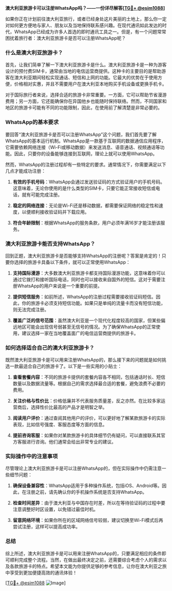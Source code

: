 **澳大利亚旅游卡可以注册WhatsApp吗？——一份详尽解答[[TG💪+ @esim1088](https://t.me/s/esim1088)]**

如果你正在计划前往澳大利亚旅行，或者已经身处这片美丽的土地上，那么你一定对如何更方便地与家人、朋友以及当地保持联系感兴趣。在现代通讯如此发达的时代，WhatsApp已经成为许多人首选的即时通讯工具之一。但是，有一个问题常常困扰着旅行者：澳大利亚旅游卡是否可以注册WhatsApp呢？

### 什么是澳大利亚旅游卡？

首先，让我们简单了解一下澳大利亚旅游卡是什么。澳大利亚旅游卡是一种为游客设计的预付费SIM卡，通常由当地的电信运营商提供。这种卡的主要目的是帮助游客在澳大利亚期间轻松实现通话、短信和上网的功能。它最大的优势在于使用方便，价格相对实惠，并且不需要用户在澳大利亚本地购买手机设备或更换手机卡。

对于国际旅行者来说，选择合适的旅游卡非常重要。一方面，它可以帮助节省漫游费用；另一方面，它还能确保你在异国他乡也能随时保持联络。然而，不同国家和地区的旅游卡可能有不同的功能限制，因此，在使用前了解清楚是非常必要的。

### WhatsApp的基本要求

要回答“澳大利亚旅游卡是否可以注册WhatsApp”这个问题，我们首先要了解WhatsApp的基本运行机制。WhatsApp是一款基于互联网的数据通信应用程序，它需要依赖网络连接（Wi-Fi或移动数据）来发送消息、语音通话、视频通话等功能。因此，只要你的设备能够连接到互联网，理论上就可以使用WhatsApp。

然而，WhatsApp的注册过程却有一些特定的要求。通常情况下，你需要满足以下几点才能成功注册：

1. **有效的手机号码**：WhatsApp会通过发送验证码的方式验证用户的手机号码。这意味着，无论你使用的是什么类型的SIM卡，只要它能正常接收短信或电话，就有可能完成注册。
   
2. **稳定的网络连接**：无论是Wi-Fi还是移动数据，都需要保证网络的稳定性和速度，以便顺利接收验证码并下载应用。

3. **符合年龄限制**：根据WhatsApp的服务条款，用户必须年满16岁才能注册该服务。

### 澳大利亚旅游卡能否支持WhatsApp？

回到正题，澳大利亚旅游卡是否能够支持WhatsApp的注册呢？答案是肯定的！只要你选择的旅游卡具备以下条件，就可以正常使用WhatsApp：

1. **支持国际漫游**：大多数澳大利亚旅游卡都支持国际漫游功能，这意味着你可以通过它拨打和接听国际电话，同时也可以接收来自国外的短信。这对于需要注册WhatsApp的用户来说是一个重要的前提。

2. **提供短信服务**：如前所述，WhatsApp的注册过程需要接收验证码短信。因此，你的旅游卡必须支持短信功能。如果只是单纯的流量卡而没有短信功能，则无法完成注册。

3. **覆盖广泛的信号范围**：虽然澳大利亚是一个现代化程度较高的国家，但某些偏远地区可能会出现信号弱甚至无信号的情况。为了确保WhatsApp的正常使用，建议选择一家在当地覆盖面广的电信运营商提供的旅游卡。

### 如何选择适合自己的澳大利亚旅游卡？

既然澳大利亚旅游卡是可以用来注册WhatsApp的，那么接下来的问题就是如何挑选一款最适合自己的旅游卡了。以下是一些实用的小贴士：

1. **查看套餐内容**：不同的旅游卡提供的套餐内容各不相同，包括通话时长、短信数量以及数据流量等。根据自己的需求选择最合适的套餐，避免浪费不必要的费用。

2. **关注价格与性价比**：价格低廉并不代表服务质量差，反之亦然。在比较多家运营商后，选择性价比最高的产品才是明智之举。

3. **阅读用户评价**：通过查阅其他用户的评价，可以更好地了解某款旅游卡的实际表现，比如信号强度、客服态度等方面的信息。

4. **提前咨询客服**：如果你对某款旅游卡的具体细节仍有疑问，可以直接联系其官方客服进行咨询。他们通常会给出非常专业的建议。

### 实际操作中的注意事项

尽管理论上澳大利亚旅游卡是可以注册WhatsApp的，但在实际操作中仍需注意一些细节问题：

1. **确保设备兼容性**：WhatsApp适用于多种操作系统，包括iOS、Android等。因此，在注册之前，请先确认你的手机操作系统是否支持WhatsApp。

2. **检查时间差异**：由于澳大利亚与中国存在时差，所以在等待验证码的过程中要注意调整好时区设置，以免错过最佳时机。

3. **留意网络环境**：如果你所在的区域网络信号较弱，建议切换至Wi-Fi模式后再尝试注册，这样可以提高成功率。

### 总结

综上所述，澳大利亚旅游卡是可以用来注册WhatsApp的，只要满足相应的条件即可顺利完成整个流程。当然，在做出最终决定之前，还需要综合考虑个人的需求以及各款旅游卡的特点。希望本文能为你提供足够的参考信息，让你在澳大利亚之旅中享受到更加便捷高效的通讯体验！

[[TG💪+ @esim1088](https://t.me/s/esim1088) ![Image](https://i.postimg.cc/4NQfJmqS/Snipaste-2025-05-13-00-14-12.png)]